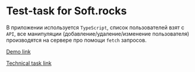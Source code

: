 # Test-task for Soft.rocks

В приложении используется `TypeScript`, список пользователей взят с `API`, все манипуляции (добавление/удаление/изменение пользователя) производятся на сервере про помощи `fetch` запросов.

[Demo link](https://dammned.github.io/test_soft_rocks)

[Technical task link](https://drive.google.com/file/d/1V1AHrnOXDNqPByrieXUlmT8mr0-J3X6Q/view?usp=sharing)